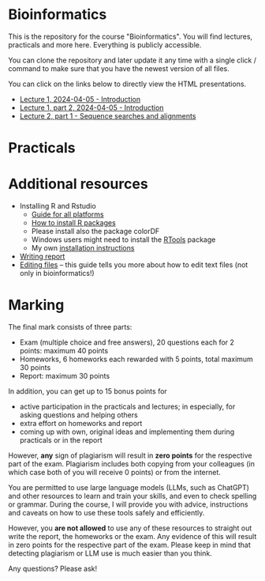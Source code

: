 # Bioinformatics

This is the repository for the course "Bioinformatics". You will find
lectures, practicals and more here. Everything is publicly accessible.

You can clone the repository and later update it any time with a single click / command to
make sure that you have the newest version of all files. 

You can click on the links below to directly view the HTML presentations.

 * [Lecture 1, 2024-04-05 - Introduction](https://january3.github.io/Bioinformatics/Lectures/lecture_01/weiner_BE_22_lecture_01_2024_04_05.html)
 * [Lecture 1, part 2, 2024-04-05 - Introduction](https://january3.github.io/Bioinformatics/Lectures/lecture_01/weiner_BE_22_lecture_01_2024_04_05.html)
 * [Lecture 2, part 1 - Sequence searches and alignments](https://january3.github.io/Bioinformatics/Lectures/lecture_02/weiner_bioinformatics_lecture_02.html)
<!--  * [Lecture 2, 2023-03-27 - Alignments and sequence search](https://january3.github.io/Bioinformatics/Lectures/lecture_02/weiner_BE_22_lecture_02.html)
 * [Lecture 3, 2023-04-11 - Protein sequences and protein similarity](https://january3.github.io/Bioinformatics/Lectures/lecture_03/weiner_BE_22_lecture_03.html)
 * [Lecture 4, 2023-04-20 - Multiple sequence alignments, logos, PSSMs](https://january3.github.io/Bioinformatics/Lectures/lecture_04/weiner_BE_22_lecture_04.html)
 * [Lecture 5, 2023-05-04 - Reproducible bioinformatics](https://january3.github.io/Bioinformatics/Lectures/lecture_05/weiner_BE_22_lecture_05.html)
 * [Lecture 6, 2023-05-11 - Sequence evolution](https://january3.github.io/Bioinformatics/Lectures/lecture_06/weiner_BE_22_lecture_06.html)
 * [Lecture 7, 2023-05-18 - Omics](https://january3.github.io/Bioinformatics/Lectures/lecture_07/weiner_BE_22_lecture_07.html)
 * [Lecture 8, 2023-06-01 - Transcription profiling](https://january3.github.io/Bioinformatics/Lectures/lecture_08/weiner_BE_22_lecture_08.html)
 * [Lecture 9, 2023-06-08 - Gene set enrichments](https://january3.github.io/Bioinformatics/Lectures/lecture_09/weiner_BE_22_lecture_09.html)
 * [Lecture 10, 2023-06-22 - Machine learning](https://january3.github.io/Bioinformatics/Lectures/lecture_10/weiner_BE_22_lecture_10.html)
 * [Lecture 11, 2023-06-25 - Visualizations](https://january3.github.io/Bioinformatics/Lectures/lecture_11/weiner_BE_22_lecture_11_visualizations.html)
 -->

# Practicals

  <!--
  * Practicals: [Intro, 2023-03-23](https://january3.github.io/Bioinformatics/Practicals/practicals_01/weiner_BE_22_practicals_01.html)
  * Practicals 1: Sequence searches [Exercises and Homework](https://january3.github.io/Bioinformatics/Practicals/practicals_01/weiner_BE_22_practicals_01_exercises.html)
  * Practicals 2: Sequence logos and MSA [Exercises and Homework](https://january3.github.io/Bioinformatics/Practicals/practicals_02/weiner_BE_22_practicals_02_exercises.html)
  * Practicals 3: Sequence structures [Exercises](https://january3.github.io/Bioinformatics/Practicals/practicals_03/weiner_BE_22_practicals_03.html)
  * Practicals 4: Introduction to R and programming[Exercises](https://january3.github.io/Bioinformatics/Practicals/practicals_04/weiner_BE_22_practicals_04_exercises.html)
  * Practicals 5: R and programming, statistical tests, visualizations [Exercises and Homework](https://january3.github.io/Bioinformatics/Practicals/practicals_05/weiner_BE_22_practicals_05_exercises.html)
  * Practicals 6: Phylogenies with R [Exercises and Homework](https://january3.github.io/Bioinformatics/Practicals/practicals_06/weiner_BE_22_practicals_06.html)
  * Practicals 7: Transcriptomics and clustering [Exercises and Homework](https://january3.github.io/Bioinformatics/Practicals/practicals_07/weiner_BE_22_practicals_07_exercises.html)
  * Practicals 8: Differential gene expression analysis [Exercises](https://january3.github.io/Bioinformatics/Practicals/practicals_08/weiner_BE_22_practicals_08_exercises.html)
  * Practicals 9: Machine Learning [Exercises + Homework](https://january3.github.io/Bioinformatics/Practicals/practicals_09/weiner_BE_22_practicals_09_exercises.html)
  -->

# Additional resources

 * Installing R and Rstudio
   * [Guide for all platforms](https://rstudio-education.github.io/hopr/starting.html)
   * [How to install R packages](https://www.dataquest.io/blog/install-package-r/)
   * Please install also the package colorDF
   * Windows users might need to install the [RTools](https://cran.r-project.org/bin/windows/Rtools/) package
   * My own [installation instructions](https://january3.github.io/Bioinformatics/Resources/installing_r.html)
 * [Writing report](https://january3.github.io/Bioinformatics/Exam/Report/report_guidelines.html)
 * [Editing files](https://github.com/january3/Bioinformatics/blob/main/Resources/Editing_files/editing_text_files.pdf) – this guide tells you more about how to edit text files (not only in bioinformatics!)

# Marking

  The final mark consists of three parts:

   * Exam (multiple choice and free answers), 20 questions each for 2 points: maximum 40 points
   * Homeworks, 6 homeworks each rewarded with 5 points, total maximum 30 points
   * Report: maximum 30 points
  
  In addition, you can get up to 15 bonus points for 

   * active participation in the practicals and lectures; in especially,
     for asking questions and helping others
   * extra effort on homeworks and report
   * coming up with own, original ideas and implementing them during practicals or in
     the report

  However, **any** sign of plagiarism will result in **zero points** for
  the respective part of the exam. Plagiarism includes both copying from
  your colleagues (in which case both of you will receive 0 points) or from
  the internet.

  You are permitted to use large language models (LLMs, such as ChatGPT)
  and other resources to learn and train your skills, and even to check
  spelling or grammar. During the course, I will provide you with advice,
  instructions and caveats on how to use these tools safely and efficiently.

  However, you **are not allowed** to use any of these resources to
  straight out write the report, the homeworks or the exam. Any evidence of this will
  result in zero points for the respective part of the exam. Please keep in
  mind that detecting plagiarism or LLM use is much easier than you think.

  Any questions? Please ask!




